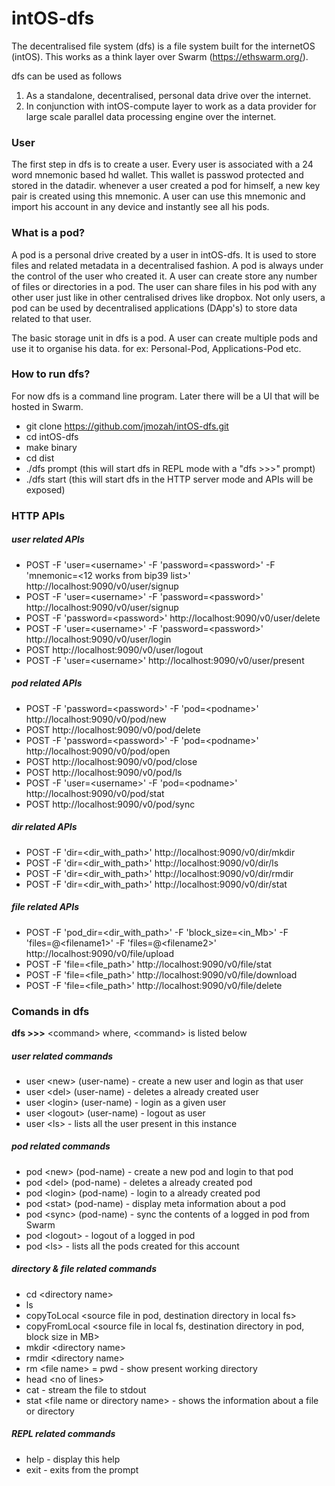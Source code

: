# intOS-dfs
The decentralised file system (dfs) is a file system built for the internetOS (intOS).
This works as a think layer over Swarm (https://ethswarm.org/).

dfs can be used as follows
1) As a standalone, decentralised, personal data drive over the internet.
2) In conjunction with intOS-compute layer to work as a data provider for
   large scale parallel data processing engine over the internet. 

### User

The first step in dfs is to create a user. Every user is associated with a 24 
word mnemonic based hd wallet. This wallet is passwod protected and stored in 
the datadir. whenever a user created a pod for himself, a new key pair is created 
using this mnemonic. A user can use this mnemonic and import his account in any 
device and instantly see all his pods.

### What is a pod?

A pod is a personal drive created by a user in intOS-dfs. It is used to store files and 
related metadata in a decentralised fashion. A pod is always under the control of the user
who created it. A user can create store any number of files or directories in a pod. 
The user can share files in his pod with any other user just like in other centralised 
drives like dropbox. Not only users, a pod can be used by decentralised applications (DApp's) 
to store data related to that user.

The basic storage unit in dfs is a pod. A user can create multiple pods and use it to organise 
his data. for ex: Personal-Pod, Applications-Pod etc.

### How to run dfs?

For now dfs is a command line program. Later there will be a UI that will be hosted in Swarm.
- git clone https://github.com/jmozah/intOS-dfs.git
- cd intOS-dfs
- make binary
- cd dist
- ./dfs prompt  (this will start dfs in REPL mode with a "dfs >>>" prompt)
- ./dfs start   (this will start dfs in the HTTP server mode and APIs will be exposed)

### HTTP APIs
##### user related APIs
- POST -F 'user=\<username\>' -F 'password=\<password\>' -F 'mnemonic=<12 works from bip39 list>' http://localhost:9090/v0/user/signup
- POST -F 'user=\<username\>' -F 'password=\<password\>' http://localhost:9090/v0/user/signup
- POST -F 'password=\<password\>' http://localhost:9090/v0/user/delete
- POST -F 'user=\<username\>' -F 'password=\<password\>' http://localhost:9090/v0/user/login 
- POST http://localhost:9090/v0/user/logout
- POST -F 'user=\<username\>' http://localhost:9090/v0/user/present

##### pod related APIs   
- POST -F 'password=\<password\>' -F 'pod=\<podname\>'  http://localhost:9090/v0/pod/new
- POST http://localhost:9090/v0/pod/delete
- POST -F 'password=\<password\>' -F 'pod=\<podname\>'  http://localhost:9090/v0/pod/open
- POST http://localhost:9090/v0/pod/close
- POST http://localhost:9090/v0/pod/ls
- POST -F 'user=\<username\>' -F 'pod=\<podname\>'  http://localhost:9090/v0/pod/stat
- POST http://localhost:9090/v0/pod/sync

##### dir related APIs   
- POST -F 'dir=\<dir_with_path\>'  http://localhost:9090/v0/dir/mkdir
- POST -F 'dir=\<dir_with_path\>'  http://localhost:9090/v0/dir/ls
- POST -F 'dir=\<dir_with_path\>'  http://localhost:9090/v0/dir/rmdir
- POST -F 'dir=\<dir_with_path\>'  http://localhost:9090/v0/dir/stat

##### file related APIs   
- POST -F 'pod_dir=\<dir_with_path\>' -F 'block_size=\<in_Mb\>' -F 'files=@\<filename1\>' -F 'files=@\<filename2\>' http://localhost:9090/v0/file/upload
- POST -F 'file=\<file_path\>'  http://localhost:9090/v0/file/stat
- POST -F 'file=\<file_path\>'  http://localhost:9090/v0/file/download
- POST -F 'file=\<file_path\>'  http://localhost:9090/v0/file/delete


### Comands in dfs
**dfs >>>** \<command\> where, \<command\> is listed below
##### user related commands
- user \<new\> (user-name) - create a new user and login as that user
- user \<del\> (user-name) - deletes a already created user
- user \<login\> (user-name) - login as a given user
- user \<logout\> (user-name) - logout as user
- user \<ls\> - lists all the user present in this instance
##### pod related commands
- pod \<new\> (pod-name) - create a new pod and login to that pod
- pod \<del\> (pod-name) - deletes a already created pod
- pod \<login\> (pod-name) - login to a already created pod
- pod \<stat\> (pod-name) - display meta information about a pod
- pod \<sync\> (pod-name) - sync the contents of a logged in pod from Swarm
- pod \<logout\>  - logout of a logged in pod
- pod \<ls\> - lists all the pods created for this account
##### directory & file related commands
- cd \<directory name\>
- ls 
- copyToLocal \<source file in pod, destination directory in local fs\>
- copyFromLocal \<source file in local fs, destination directory in pod, block size in MB\>
- mkdir \<directory name\>
- rmdir \<directory name\>
- rm \<file name\>
= pwd - show present working directory
- head \<no of lines\>
- cat  - stream the file to stdout
- stat \<file name or directory name\> - shows the information about a file or directory
##### REPL related commands
- help - display this help
- exit - exits from the prompt
